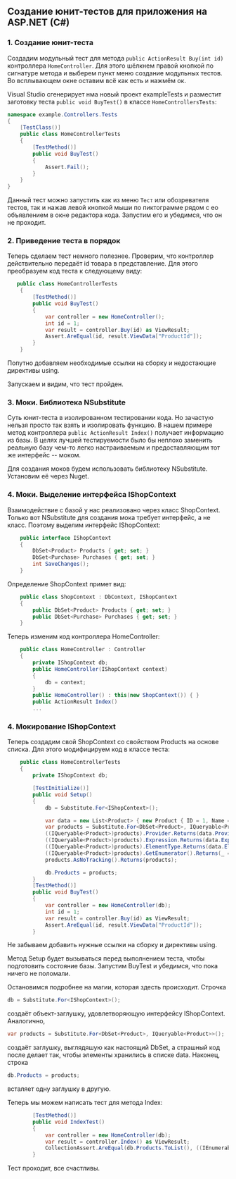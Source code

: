 ## Создание юнит-тестов для приложения на ASP.NET (C#)

### 1. Создание юнит-теста

Создадим модульный тест для метода `public ActionResult Buy(int id)` контроллера `HomeController`. Для этого шёлкнем правой кнопкой по сигнатуре метода и выберем пункт меню создание модульных тестов. Во всплывающем окне оставим всё как есть и нажмём ок.

Visual Studio сгенерирует нма новый проект exampleTests и разместит заготовку теста         `public void BuyTest()` в классе `HomeControllersTests`:

```c#
namespace example.Controllers.Tests
{
    [TestClass()]
    public class HomeControllerTests
    {
        [TestMethod()]
        public void BuyTest()
        {
            Assert.Fail();
        }
    }
}
```

Данный тест можно запустить как из меню `Тест` или обозревателя тестов, так и нажав левой кнопкой мыши по пиктограмме рядом с ео объявлением в окне редактора кода. Запустим его и убедимся, что он не проходит.


### 2. Приведение теста в порядок

Теперь сделаем тест немного полезнее. Проверим, что контроллер действительно передаёт id товара в представление. Для этого преобразуем код теста к следующему виду:

```c#
   public class HomeControllerTests
    {
        [TestMethod()]
        public void BuyTest()
        {
            var controller = new HomeController();
            int id = 1;
            var result = controller.Buy(id) as ViewResult;
            Assert.AreEqual(id, result.ViewData["ProductId"]);
        }
    }
```

Попутно добавляем необходимые ссылки на сборку и недостающие директивы using.

Запускаем и видим, что тест пройден.

### 3. Моки. Библиотека NSubstitute

Суть юнит-теста в изолированном тестировании кода. Но зачастую нельзя просто так взять и изолировать функцию. В нашем примере метод контроллера `public ActionResult Index()` получает информацию из базы. В целях лучшей тестируемости было бы неплохо заменить реальную базу чем-то легко настраиваемым и предоставляющим тот же интерфейс -- моком.

Для создания моков будем использовать библиотеку NSubstitute. Установим её через Nuget.

### 4. Моки. Выделение интерфейса IShopContext

Взаимодействие с базой у нас реализовано через класс ShopContext. Только вот NSubstitute для создания мока требует интерфейс, а не класс. Поэтому выделим интерфейс IShopContext:

```c#
    public interface IShopContext
    {
        DbSet<Product> Products { get; set; }
        DbSet<Purchase> Purchases { get; set; }
        int SaveChanges();
    }
```

Определение ShopContext примет вид:

```c#
    public class ShopContext : DbContext, IShopContext
    {
        public DbSet<Product> Products { get; set; }
        public DbSet<Purchase> Purchases { get; set; }
    }
```

Теперь изменим код контроллера HomeController:

```c#
    public class HomeController : Controller
    {
        private IShopContext db;
        public HomeController(IShopContext context)
        {
            db = context;
        }
        public HomeController() : this(new ShopContext()) { }
        public ActionResult Index()
        ...
```

### 4. Мокирование IShopContext

Теперь создадим свой ShopContext со свойством Products на основе списка. Для этого модифицируем код в классе теста:

```c#
    public class HomeControllerTests
    {
        private IShopContext db;

        [TestInitialize()]
        public void Setup()
        {
            db = Substitute.For<IShopContext>();

            var data = new List<Product> { new Product { ID = 1, Name = "Table", Price = 1 } }.AsQueryable();
            var products = Substitute.For<DbSet<Product>, IQueryable<Product>>();
            ((IQueryable<Product>)products).Provider.Returns(data.Provider);
            ((IQueryable<Product>)products).Expression.Returns(data.Expression);
            ((IQueryable<Product>)products).ElementType.Returns(data.ElementType);
            ((IQueryable<Product>)products).GetEnumerator().Returns(_ => data.GetEnumerator());
            products.AsNoTracking().Returns(products);

            db.Products = products;
        }
        [TestMethod()]
        public void BuyTest()
        {
            var controller = new HomeController(db);
            int id = 1;
            var result = controller.Buy(id) as ViewResult;
            Assert.AreEqual(id, result.ViewData["ProductId"]);
        }
```

Не забываем добавить нужные ссылки на сборку и директивы using.

Метод Setup будет вызываться перед выполнением теста, чтобы подготовить состояние базы. Запустим BuyTest и убедимся, что пока ничего не поломали.

Остановимся подробнее на магии, которая здесть происходит. Строчка
```c#
db = Substitute.For<IShopContext>();
```
создаёт объект-заглушку, удовлетворяющую интерфейсу IShopContext. Аналогично,
```c#
var products = Substitute.For<DbSet<Product>, IQueryable<Product>>();
```
создаёт заглушку, выглядяшую как настоящий DbSet, а страшный код после делает так, чтобы элементы хранились в списке data. Наконец, строка
```c#
db.Products = products;
```
всталяет одну заглушку в другую.

Теперь мы можем написать тест для метода Index:

```c#
        [TestMethod()]
        public void IndexTest()
        {
            var controller = new HomeController(db);
            var result = controller.Index() as ViewResult;
            CollectionAssert.AreEqual(db.Products.ToList(), ((IEnumerable<Product>)result.ViewBag.Products).ToList());
        }
```

Тест проходит, все счастливы.
